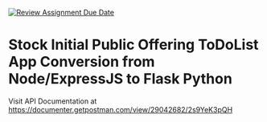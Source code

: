 [![Review Assignment Due Date](https://classroom.github.com/assets/deadline-readme-button-24ddc0f5d75046c5622901739e7c5dd533143b0c8e959d652212380cedb1ea36.svg)](https://classroom.github.com/a/DGzh2WKs)

# Stock Initial Public Offering ToDoList App Conversion from Node/ExpressJS to Flask Python

Visit API Documentation at https://documenter.getpostman.com/view/29042682/2s9YeK3pQH
